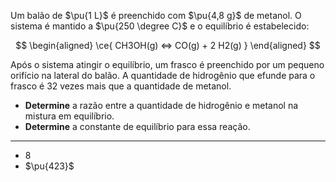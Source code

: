 Um balão de $\pu{1 L}$ é preenchido com $\pu{4,8 g}$ de metanol. O sistema é mantido a $\pu{250 \degree C}$ e o equilíbrio é estabelecido:

$$
\begin{aligned}
\ce{ CH3OH(g) <=> CO(g) + 2 H2(g) }
\end{aligned}
$$

Após o sistema atingir o equilíbrio, um frasco é preenchido por um pequeno orifício na lateral do balão. A quantidade de hidrogênio que efunde para o frasco é $32$ vezes mais que a quantidade de metanol.

- **Determine** a razão entre a quantidade de hidrogênio e metanol na mistura em equilíbrio.
- **Determine** a constante de equilíbrio para essa reação.

---

- $8$
- $\pu{423}$
